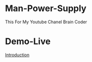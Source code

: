 # Man-Power-Supply
This For My Youtube Chanel Brain Coder

# Demo-Live
<a href="https://rk-rohiit.github.io/Man-Power-Supply/"></a>
<a href="doc:introduction" target="_blank">Introduction</a>
